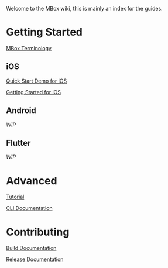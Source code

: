 Welcome to the MBox wiki, this is mainly an index for the guides.

# Getting Started

[MBox Terminology](MBox-terminology)

## iOS

[Quick Start Demo for iOS](Quick-Start-Demo-iOS)

[Getting Started for iOS](Getting-Started-iOS)

## Android

*WIP*

## Flutter

*WIP*

# Advanced

[Tutorial](Tutorial)

[CLI Documentation](CLI-documentation)

# Contributing

[Build Documentation](Build)

[Release Documentation](Release)


